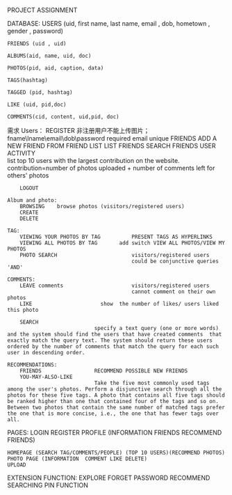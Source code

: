 

PROJECT ASSIGNMENT

DATABASE:
	USERS (uid, first name, last name, email , dob, hometown , gender , password)
	
	FRIENDS (uid , uid)

	ALBUMS(aid, name, uid, doc)

	PHOTOS(pid, aid, caption, data)

	TAGS(hashtag)

	TAGGED (pid, hashtag)

	LIKE (uid, pid,doc)

	COMMENTS(cid, content, uid,pid, doc)



需求
	Users：
		REGISTER	非注册用户不能上传图片； 
					fname\lname\email\dob\password    required
					email unique
		FRIENDS		ADD A NEW FRIEND FROM FRIEND LIST
					LIST FRIENDS
					SEARCH FRIENDS
		USER ACTIVITY	
					list top 10 users with the largest contribution on the website. contribution=number of photos uploaded + number of comments left for others' photos

		LOGOUT 

	Album and photo:
		BROWSING	browse photos (visitors/registered users)
		CREATE
		DELETE
	
	TAG:
		VIEWING YOUR PHOTOS BY TAG 			PRESENT TAGS AS HYPERLINKS
		VIEWING ALL PHOTOS BY TAG 		add switch VIEW ALL PHOTOS/VIEW MY PHOTOS 
		PHOTO SEARCH						visitors/registered users
											could be conjunctive queries 'AND'

	COMMENTS:
		LEAVE comments 						visitors/registered users
											cannot comment on their own photos
		LIKE  					  show  the number of likes/ users liked this photo

		SEARCH
								specify a text query (one or more words) and the system should find the users that have created comments  that exactly match the query text. The system should return these users ordered by the number of comments that match the query for each such user in descending order. 

	RECOMMENDATIONS:
		FRIENDS					RECOMMEND POSSIBLE NEW FRIENDS
		YOU-MAY-ALSO-LIKE			
								Take the five most commonly used tags among the user's photos. Perform a disjunctive search through all the photos for these five tags. A photo that contains all five tags should be ranked higher than one that contained four of the tags and so on. Between two photos that contain the same number of matched tags prefer the one that is more concise, i.e., the one that has fewer tags over all. 



PAGES:
	LOGIN
	REGISTER
	PROFILE (INFORMATION    FRIENDS   RECOMMEND FRIENDS)

	HOMEPAGE (SEARCH TAG/COMMENTS/PEOPLE) (TOP 10 USERS)(RECOMMEND PHOTOS)
	PHOTO PAGE (INFORMATION  COMMENT LIKE DELETE)
	UPLOAD


EXTENSION FUNCTION:
	EXPLORE
	FORGET PASSWORD
	RECOMMEND SEARCHING
	PIN FUNCTION


























































